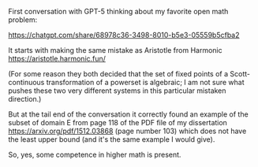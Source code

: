 First conversation with GPT-5 thinking about my favorite open math problem:

https://chatgpt.com/share/68978c36-3498-8010-b5e3-05559b5cfba2

It starts with making the same mistake as Aristotle from Harmonic https://aristotle.harmonic.fun/

(For some reason they both decided that the set of fixed points of a Scott-continuous transformation of a powerset is algebraic;
I am not sure what pushes these two very different systems in this particular mistaken direction.)

But at the tail end of the conversation it correctly found an example of the subset of domain E from
page 118 of the PDF file of my dissertation https://arxiv.org/pdf/1512.03868 (page number 103)
which does not have the least upper bound (and it's the same example I would give).

So, yes, some competence in higher math is present.
